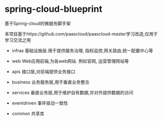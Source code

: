 # spring-cloud-blueprint
基于Spring-cloud的微服务脚手架

本项目基于https://github.com/paascloud/paascloud-master学习改造,仅用于学习交流之用


- infras
基础设施层.用于提供服务治理, 指标监控,网关路由,统一配置中心等

- web
Web应用前端,为各web网站. 例如官网, 运营管理网站等
- apis
接口层,对前端提供业务接口
- business
业务服务层,用于垂直业务整合
- services
垂直业务层,用于维护自有数据,并对外提供数据的访问
- eventdriven
事件驱动一致性
- common
共享库
